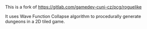 This is a fork of https://gitlab.com/gamedev-cuni-cz/pcg/roguelike

It uses Wave Function Collapse algorithm to procedurally generate  dungeons in a 2D tiled game.
